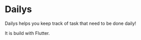 # Dailys
Dailys helps you keep track of task that need to be done daily!

It is build with Flutter.
